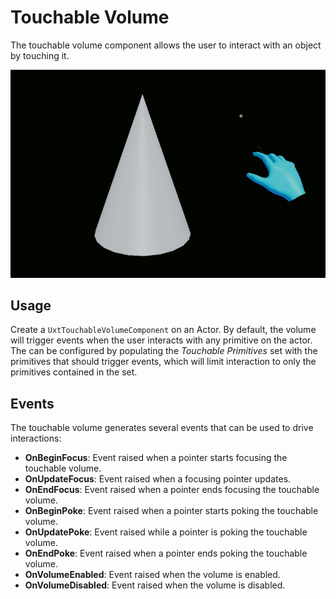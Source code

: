 # Touchable Volume

The touchable volume component allows the user to interact with an object by touching it.

![Example](Images/TouchableVolume/Example.gif)

## Usage

Create a `UxtTouchableVolumeComponent` on an Actor. By default, the volume will trigger events when the user interacts with any primitive on the actor. The can be configured by populating the _Touchable Primitives_ set with the primitives that should trigger events, which will limit interaction to only the primitives contained in the set.

## Events

The touchable volume generates several events that can be used to drive interactions:

- **OnBeginFocus**: Event raised when a pointer starts focusing the touchable volume.
- **OnUpdateFocus**: Event raised when a focusing pointer updates.
- **OnEndFocus**: Event raised when a pointer ends focusing the touchable volume.
- **OnBeginPoke**: Event raised when a pointer starts poking the touchable volume.
- **OnUpdatePoke**: Event raised while a pointer is poking the touchable volume.
- **OnEndPoke**: Event raised when a pointer ends poking the touchable volume.
- **OnVolumeEnabled**: Event raised when the volume is enabled.
- **OnVolumeDisabled**: Event raised when the volume is disabled.
